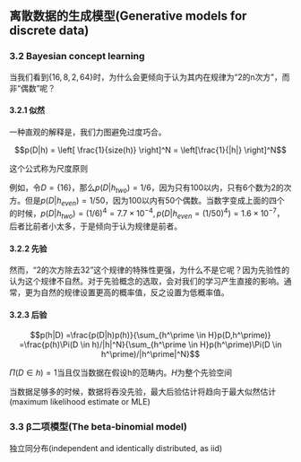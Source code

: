 ## 离散数据的生成模型(Generative models for discrete data)

### 3.2 Bayesian concept learning

当我们看到$\{16,8,2,64\}$时，为什么会更倾向于认为其内在规律为“2的n次方”，而非“偶数”呢？

#### 3.2.1 似然

一种直观的解释是，我们力图避免过度巧合。

$$p(D|h) =  \left[ \frac{1}{size(h)} \right]^N = \left[\frac{1}{|h|} \right]^N$$

这个公式称为尺度原则

例如，令$D=\{16\}$，那么$p(D|h_{two})= 1/6$，因为只有100以内，只有6个数为2的次方。但是$p(D|h_{even})=1/50$，因为100以内有50个偶数。当数字变成上面的四个的时候，$p(D|h_{two})= (1/6)^4=7.7 \times 10^{-4}, p(D|h_{even} = (1/50)^4) = 1.6 \times 10^{-7}$，后者比前者小太多，于是倾向于认为规律是前者。

####  3.2.2 先验

然而，“2的次方除去32”这个规律的特殊性更强，为什么不是它呢？因为先验性的认为这个规律不自然。对于先验概念的选取，会对我们的学习产生直接的影响。通常，更为自然的规律设置更高的概率值，反之设置为低概率值。

#### 3.2.3 后验

$$p(h|D)
=\frac{p(D|h)p(h)}{\sum_{h^\prime \in H}p(D,h^\prime)}
=\frac{p(h)\Pi(D \in h)/|h|^N}{\sum_{h^\prime \in H}p(h^\prime)\Pi(D \in h^\prime)/|h^\prime|^N}$$

$\Pi(D \in h) = 1$当且仅当数据在假设h的范畴内。$H$为整个先验空间

当数据足够多的时候，数据将吞没先验，最大后验估计将趋向于最大似然估计(maximum likelihood estimate or MLE)

### 3.3 β二项模型(The beta-binomial model)

独立同分布(independent and identically distributed, as iid)





